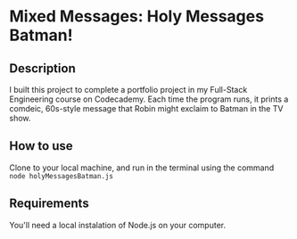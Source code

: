 # Mixed Messages: Holy Messages Batman!

## Description
I built this project to complete a portfolio project in my Full-Stack Engineering course on Codecademy. Each time the program runs, it prints a comdeic, 60s-style message that Robin might exclaim to Batman in the TV show. 

## How to use
Clone to your local machine, and run in the terminal using the command `node holyMessagesBatman.js`

## Requirements
You'll need a local instalation of Node.js on your computer.


